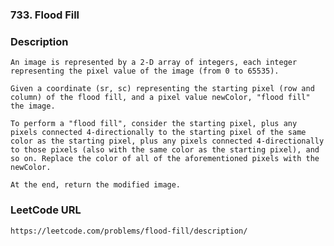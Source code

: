 ### 733. Flood Fill
  
### Description
    An image is represented by a 2-D array of integers, each integer representing the pixel value of the image (from 0 to 65535).

    Given a coordinate (sr, sc) representing the starting pixel (row and column) of the flood fill, and a pixel value newColor, "flood fill" the image.

    To perform a "flood fill", consider the starting pixel, plus any pixels connected 4-directionally to the starting pixel of the same color as the starting pixel, plus any pixels connected 4-directionally to those pixels (also with the same color as the starting pixel), and so on. Replace the color of all of the aforementioned pixels with the newColor.

    At the end, return the modified image.
    
### LeetCode URL
    https://leetcode.com/problems/flood-fill/description/